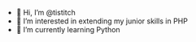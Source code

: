 - 👋 Hi, I’m @tistitch
- 👀 I’m interested in extending my junior skills in PHP
- 🌱 I’m currently learning Python

<!---
tistitch/tistitch is a ✨ special ✨ repository because its `README.md` (this file) appears on your GitHub profile.
You can click the Preview link to take a look at your changes.
--->
